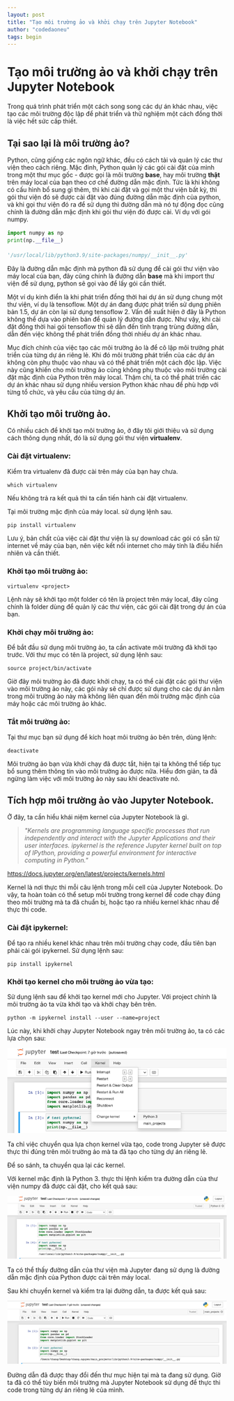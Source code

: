 ```yaml
---
layout: post
title: "Tạo môi trường ảo và khởi chạy trên Jupyter Notebook"
author: "codedaoneu"
tags: begin
---
```


# Tạo môi trường ảo và khởi chạy trên Jupyter Notebook

Trong quá trình phát triển một cách song song các dự án khác nhau, việc tạo các môi trường độc lập để phát triển và thử nghiệm một cách đồng thời là việc hết sức cấp thiết. 

## Tại sao lại là môi trường ảo?

Python, cũng giống các ngôn ngữ khác, đều có cách tải và quản lý các thư viện theo cách riêng. Mặc đinh, Python quản lý các gói cài đặt của mình trong một thư mục gốc - được gọi là môi trường **base**, hay môi trường **thật** trên máy local của bạn theo cơ chế đường dẫn mặc định. Tức là khi không có cấu hình bổ sung gì thêm, thì khi cài đặt và gọi một thư viện bất kỳ, thì gói thư viện đó sẽ được cài đặt vào đúng đường dẫn mặc định của python, và khi gọi thư viện đó ra để sử dụng thì đường dẫn mà nó tự động đọc cũng chính là đường dẫn mặc định khi gói thư viện đó được cài.
Ví dụ với gói numpy.

```python
import numpy as np
print(np.__file__)

'/usr/local/lib/python3.9/site-packages/numpy/__init__.py'
```

Đây là đường dẫn mặc định mà python đã sử dụng để cài gói thư viện vào máy local của bạn, đây cũng chính là đường dẫn **base** mà khi import thư viện để sử dụng, python sẽ gọi vào để lấy gói cần thiết.

Một ví dụ kinh điển là khi phát triển đồng thời hai dự án sử dụng chung một thư viện, ví dụ là tensoflow. Một dự án đang được phát triển sử dụng phiên bản 1.5, dự án còn lại sử dụng tensoflow 2. Vấn đề xuất hiện ở đây là Python không thể dựa vào phiên bản để quản lý đường dẫn được. Như vậy, khi cài đặt đồng thời hai gói tensoflow thì sẽ dẫn đến tình trạng trùng đường dẫn, dẫn đến việc không thể phát triển đồng thời nhiều dự án khác nhau.

Mục đích chính của việc tạo các môi trường ảo là để cô lập môi trường phát triển của từng dự án riêng lẻ. Khi đó môi trường phát triển của các dự án không còn phụ thuộc vào nhau và có thể phát triển một cách độc lập. Việc này cũng khiến cho môi trường ảo cũng không phụ thuộc vào môi trường cài đặt mặc định của Python trên máy local. Thậm chí, ta có thể phát triển các dự án khác nhau sử dụng nhiều version Python khác nhau để phù hợp với từng tổ chức, và yêu cầu của từng dự án.

## Khởi tạo môi trường ảo.

Có nhiều cách để khởi tạo môi trường ảo, ở đây tôi giới thiệu và sử dụng cách thông dụng nhất, đó là sử dụng gói thư viện **virtualenv**.

### Cài đặt virtualenv:

Kiểm tra virtualenv đã được cài trên máy của bạn hay chưa.

```
which virtualenv
```

Nếu không trả ra kết quả thì ta cần tiến hành cài đặt virtualenv.

Tại môi trường mặc định của máy local. sử dụng lệnh sau.

```
pip install virtualenv
```

Lưu ý, bản chất của việc cài đặt thư viện là sự download các gói có sẵn từ internet về máy của bạn, nên việc kết nối internet cho máy tính là điều hiển nhiên và cần thiết.

### Khởi tạo môi trường ảo:

```
virtualenv <project>
```

Lệnh này sẽ khởi tạo một folder có tên là project trên máy local, đây cũng chính là folder dùng để quản lý các thư viện, các gói cài đặt trong dự án của bạn.

### Khởi chạy môi trường ảo:

Để bắt đầu sử dụng môi trường ảo, ta cần activate môi trường đã khởi tạo trước.
Với thư mục có tên là project, sử dụng lệnh sau:

```
source project/bin/activate
```

Giờ đây môi trường ảo đã được khởi chạy, ta có thể cài đặt các gói thư viện vào môi trường ảo này, các gói này sẽ chỉ được sử dụng cho các dự án nằm trong môi trường ảo này mà không liên quan đến môi trường mặc định của máy hoặc các môi trường ảo khác.

### Tắt môi trường ảo:

Tại thư mục bạn sử dụng để kích hoạt môi trường ảo bên trên, dùng lệnh:

```
deactivate
```

Môi trường ảo bạn vừa khởi chạy đã được tắt, hiện tại ta không thể tiếp tục bổ sung thêm thông tin vào môi trường ảo được nữa. Hiểu đơn giản, ta đã ngừng làm việc với môi trường ảo này sau khi deactivate nó.

## Tích hợp môi trường ảo vào Jupyter Notebook.

Ở đây, ta cần hiểu khái niệm kernel của Jupyter Notebook là gì.

> *"Kernels are programming language specific processes that run independently and interact with the Jupyter Applications and their user interfaces. ipykernel is the reference Jupyter kernel built on top of IPython, providing a powerful environment for interactive computing in Python."*

<https://docs.jupyter.org/en/latest/projects/kernels.html>

Kernel là nơi thực thi mỗi câu lệnh trong mỗi cell của Jupyter Notebook. Do vậy, ta hoàn toàn có thể setup môi trường trong kernel để code chạy đúng theo môi trường mà ta đã chuẩn bị, hoặc tạo ra nhiều kernel khác nhau để thực thi code.

### Cài đặt ipykernel:

Để tạo ra nhiều kenel khác nhau trên môi trường chạy code, đầu tiên bạn phải cài gói ipykernel. Sử dụng lệnh sau:

```
pip install ipykernel
```

### Khởi tạo kernel cho môi trường ảo vừa tạo:

Sử dụng lệnh sau để khởi tạo kernel mới cho Jupyter. Với project chính là môi trường ảo ta vừa khởi tạo và khởi chạy bên trên.

```
python -m ipykernel install --user --name=project
```

Lúc này, khi khởi chạy Jupyter Notebook ngay trên môi trường ảo, ta có các lựa chọn sau:

![link](https://github.com/codedaoneu/codedaoneu.github.io/blob/master/images/ipython%20kernel.png?raw=true)

Ta chỉ việc chuyển qua lựa chọn kernel vừa tạo, code trong Jupyter sẽ được thực thi đúng trên môi trường ảo mà ta đã tạo cho từng dự án riêng lẻ.

Để so sánh, ta chuyển qua lại các kernel. 

Với kernel mặc định là Python 3. thực thi lệnh kiểm tra đường dẫn của thư viện numpy đã được cài đặt, cho kết quả sau:

![link](https://github.com/codedaoneu/codedaoneu.github.io/blob/master/images/ipython%20default%20kernel.png?raw=true)

Ta có thể thấy đường dẫn của thư viện mà Jupyter đang sử dụng là đường dẫn mặc định của Python được cài trên máy local.

Sau khi chuyển kernel và kiểm tra lại đường dẫn, ta được kết quả sau:

![link](https://github.com/codedaoneu/codedaoneu.github.io/blob/master/images/ipython%20new%20kernel.png?raw=true)

Đường dẫn đã được thay đổi đến thư mục hiện tại mà ta đang sử dụng. Giờ ta đã có thể tùy biến môi trường mà Jupyter Notebook sử dụng để thực thi code trong từng dự án riêng lẻ của mình.